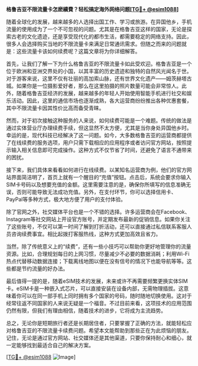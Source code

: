 **格鲁吉亚不限流量卡怎麽續費？轻松搞定海外网络问题[[TG💪+ @esim1088](https://t.me/s/esim1088)]**

随着全球化的发展，越来越多的人选择出国工作、学习或旅游。在异国他乡，手机流量的使用成为了一个不可忽视的问题。尤其是在格鲁吉亚这样的国家，无论是探索古老的文化遗迹，还是享受现代化的都市生活，都需要稳定的网络支持。因此，很多人会选择购买当地的不限流量卡来满足日常通讯需求。但随之而来的问题就是：这些流量卡该如何续费呢？这篇文章将为你详细解答。

首先，让我们了解一下为什么格鲁吉亚的不限流量卡如此受欢迎。格鲁吉亚是一个位于欧洲和亚洲交界处的小国，以其丰富的历史遗迹和独特的自然风光闻名于世。对于游客来说，这里不仅有壮丽的高加索山脉，还有世界文化遗产——姆茨赫塔古城。如果你是一位摄影爱好者，那么在这里拍摄的照片数量可能会非常惊人。此外，随着格鲁吉亚经济的发展，越来越多的年轻人开始使用智能手机进行社交和娱乐活动。因此，这里的通信市场也逐渐成熟，各大运营商纷纷推出各种优惠套餐，其中不限流量卡因其性价比高而备受青睐。

然而，对于初次接触这种服务的人来说，如何续费可能是一个难题。传统的做法是通过实体营业厅办理续费手续，但这显然不太方便，尤其是当你身处异国他乡时。幸运的是，现代科技已经解决了这一问题。如今，大多数格鲁吉亚的运营商都提供了在线续费的服务选项，用户只需下载相应的应用程序或者访问官方网站，按照提示输入相关信息即可完成操作。这种方式不仅节省了时间，还避免了语言不通带来的困扰。

接下来，我们具体来看看如何进行在线续费。以某知名运营商为例，他们的官方网站界面简洁明了，首页上就有一个醒目的“充值”按钮。点击后，系统会要求你输入SIM卡号码以及想要充值的金额。这里需要注意的是，确保你所填写的信息准确无误，否则可能导致无法成功充值。另外，在支付环节，你可以选择信用卡、PayPal等多种方式，极大地方便了用户的支付体验。

除了官网之外，社交媒体平台也是一个不错的选择。许多运营商会在Facebook、Instagram等社交网站上开设官方账号，并定期发布最新的促销信息。如果你关注了这些账号，不仅可以第一时间了解到打折活动，还可以直接通过私信联系客服人员咨询续费事宜。相比起拨打客服热线，这种方式更加高效且省力。

当然，除了传统意义上的“续费”，还有一些小技巧可以帮助你更好地管理你的流量资源。比如，合理规划每日的上网习惯，尽量减少不必要的数据消耗；利用Wi-Fi热点代替移动数据连接；下载离线地图以便在没有信号的情况下也能导航等等。这些都是节约流量的好办法。

最后值得一提的是，随着eSIM技术的发展，未来或许不再需要频繁更换实体SIM卡。eSIM卡是一种嵌入式芯片，可以直接安装在设备内部，无需物理插拔。这意味着你可以在同一部手机上同时拥有多个国家的号码，随时随地切换使用。这对于经常往返不同国家的人来说无疑是一个福音。不过目前来看，这项技术的应用范围仍然有限，但我们有理由相信，随着技术的进步，它将成为主流趋势。

总之，无论你是短期旅行者还是长期居住者，只要掌握了正确的方法，就能轻松应对格鲁吉亚的不限流量卡续费问题。希望本文能帮助到那些正在为此烦恼的朋友。记住，无论是通过官方网站、社交媒体还是其他渠道，只要你保持耐心和细心，就一定能够找到最适合自己的解决方案。

[[TG💪+ @esim1088](https://t.me/s/esim1088) ![Image](https://i.postimg.cc/4NQfJmqS/Snipaste-2025-05-13-00-14-12.png)]